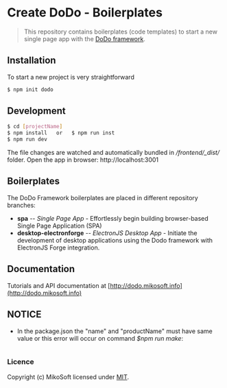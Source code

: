# Create DoDo - Boilerplates
> This repository contains boilerplates (code templates) to start a new single page app with the [DoDo framework](http://dodo.mikosoft.info).


## Installation
To start a new project is very straightforward
```bash
$ npm init dodo
```


## Development
```bash
$ cd [projectName]
$ npm install   or   $ npm run inst
$ npm run dev
```
The file changes are watched and automatically bundled in */frontend/_dist/* folder.
Open the app in browser: http://localhost:3001


## Boilerplates
The DoDo Framework boilerplates are placed in different repository branches:
- **spa** -- *Single Page App* - Effortlessly begin building browser-based Single Page Application (SPA)
- **desktop-electronforge** -- *ElectronJS Desktop App* - Initiate the development of desktop applications using the Dodo framework with ElectronJS Forge integration.


## Documentation
Tutorials and API documentation at [http://dodo.mikosoft.info](http://dodo.mikosoft.info)


## NOTICE
 - In the package.json the "name" and "productName" must have same value or this error will occur on command *$npm run make*:
 ```An unhandled rejection has occurred inside Forge: Error: could not find the Electron app binary at ...
 ```


### Licence
Copyright (c) MikoSoft licensed under [MIT](./LICENSE).
